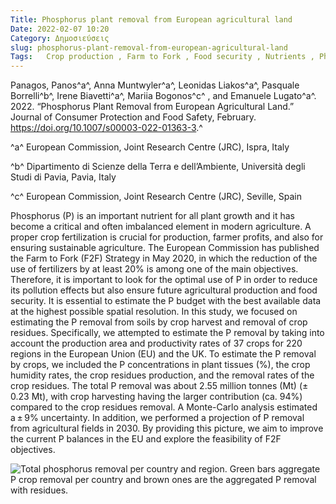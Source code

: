 ```yaml
---
Title: Phosphorus plant removal from European agricultural land
Date: 2022-02-07 10:20
Category: Δημοσιεύσεις
slug: phosphorus-plant-removal-from-european-agricultural-land
Tags:   Crop production , Farm to Fork , Food security , Nutrients , Phosphorus budget , Phosphorus removal , Plant uptake
---
```


Panagos, Panos^a^, Anna Muntwyler^a^, Leonidas Liakos^a^, Pasquale Borrelli^b^, Irene Biavetti^a^, Mariia Bogonos^c^ , and Emanuele Lugato^a^. 2022. “Phosphorus Plant Removal from European Agricultural Land.” Journal of Consumer Protection and Food Safety, February. <https://doi.org/10.1007/s00003-022-01363-3>.^

^a^ European Commission, Joint Research Centre (JRC), Ispra, Italy

^b^ Dipartimento di Scienze della Terra e dell’Ambiente, Università degli Studi di Pavia, Pavia, Italy

^c^ European Commission, Joint Research Centre (JRC), Seville, Spain

Phosphorus (P) is an important nutrient for all plant growth and it has become a critical and often imbalanced element in modern agriculture. A proper crop fertilization is crucial for production, farmer profits, and also for ensuring sustainable agriculture. The European Commission has published the Farm to Fork (F2F) Strategy in May 2020, in which the reduction of the use of fertilizers by at least 20% is among one of the main objectives. Therefore, it is important to look for the optimal use of P in order to reduce its pollution effects but also ensure future agricultural production and food security. It is essential to estimate the P budget with the best available data at the highest possible spatial resolution. In this study, we focused on estimating the P removal from soils by crop harvest and removal of crop residues. Specifically, we attempted to estimate the P removal by taking into account the production area and productivity rates of 37 crops for 220 regions in the European Union (EU) and the UK. To estimate the P removal by crops, we included the P concentrations in plant tissues (%), the crop humidity rates, the crop residues production, and the removal rates of the crop residues. The total P removal was about 2.55 million tonnes (Mt) (± 0.23 Mt), with crop harvesting having the larger contribution (ca. 94%) compared to the crop residues removal. A Monte-Carlo analysis estimated a ± 9% uncertainty. In addition, we performed a projection of P removal from agricultural fields in 2030. By providing this picture, we aim to improve the current P balances in the EU and explore the feasibility of F2F objectives.


![Total phosphorus removal per country and region. Green bars aggregate P crop removal per country and brown ones are the aggregated P removal with residues.]({static}images/3_2022_1363_Fig7_HTML.png)



